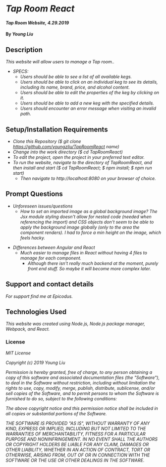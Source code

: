 # _Tap Room React_

#### _Tap Room Website, 4.29.2019_

#### By _**Young Liu**_

## Description

_This website will allow users to manage a Tap room.._

- _SPECS:_
  - _Users should be able to see a list of all available kegs._
  - _Users should be able to click on an individual keg to see its details, including its name, brand, price, and alcohol content._
  - _Users should be able to edit the properties of the keg by clicking on it._
  - _Users should be able to add a new keg with the specified details._
  - _Users should encounter an error message when visiting an invalid path._

## Setup/Installation Requirements

- _Clone this Repository (\$ git clone https://github.com/youngzliu/TapRoomReact name)_
- _Change into the work directory (\$ cd TapRoomReact)_
- _To edit the project, open the project in your preferred text editor._
- _To run the website, navigate to the directory of TapRoomReact, and then install and start ($ cd TapRoomReact; $ npm install; \$ npm run start)_
  - _Then navigate to http://localhost:8080 on your browser of choice._

## Prompt Questions

- _Unforeseen issues/questions_
  - _How to set an imported image as a global background image? The Jsx module styling doesn't allow for nested code (needed when referencing the import) and CSS objects don't seem to be able to apply the background image globally (only to the area the component renders). I had to force a min height on the image, which feels hacky._

* _Differences between Angular and React_
  - _Much easier to manage files in React without having 4 files to manage for each component._
    - _Although there isn't really much backend at the moment, purely front end stuff. So maybe it will become more complex later._

## Support and contact details

_For support find me at Epicodus._

## Technologies Used

_This website was created using Node.js, Node.js package manager, Webpack, and React._

### License

_MIT License_

_Copyright (c) 2019 Young Liu_

_Permission is hereby granted, free of charge, to any person obtaining a copy of this software and associated documentation files (the "Software"), to deal in the Software without restriction, including without limitation the rights to use, copy, modify, merge, publish, distribute, sublicense, and/or sell copies of the Software, and to permit persons to whom the Software is furnished to do so, subject to the following conditions:_

_The above copyright notice and this permission notice shall be included in all copies or substantial portions of the Software._

_THE SOFTWARE IS PROVIDED "AS IS", WITHOUT WARRANTY OF ANY KIND, EXPRESS OR IMPLIED, INCLUDING BUT NOT LIMITED TO THE WARRANTIES OF MERCHANTABILITY, FITNESS FOR A PARTICULAR PURPOSE AND NONINFRINGEMENT. IN NO EVENT SHALL THE AUTHORS OR COPYRIGHT HOLDERS BE LIABLE FOR ANY CLAIM, DAMAGES OR OTHER LIABILITY, WHETHER IN AN ACTION OF CONTRACT, TORT OR OTHERWISE, ARISING FROM, OUT OF OR IN CONNECTION WITH THE SOFTWARE OR THE USE OR OTHER DEALINGS IN THE SOFTWARE._
